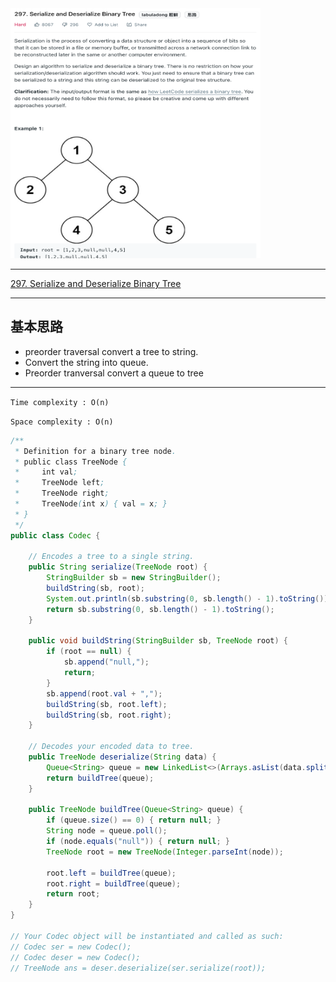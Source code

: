 <img src="2022-11-22-15-09-35.png" width="400" height="400"/>

___
[297. Serialize and Deserialize Binary Tree](https://leetcode.com/problems/serialize-and-deserialize-binary-tree/)
___

## 基本思路
* preorder traversal convert a tree to string.
* Convert the string into queue.
* Preorder tranversal convert a queue to tree

___

`Time complexity : O(n)`

`Space complexity : O(n)`
```java
/**
 * Definition for a binary tree node.
 * public class TreeNode {
 *     int val;
 *     TreeNode left;
 *     TreeNode right;
 *     TreeNode(int x) { val = x; }
 * }
 */
public class Codec {

    // Encodes a tree to a single string.
    public String serialize(TreeNode root) {
        StringBuilder sb = new StringBuilder();
        buildString(sb, root);
        System.out.println(sb.substring(0, sb.length() - 1).toString());
        return sb.substring(0, sb.length() - 1).toString();
    }
    
    public void buildString(StringBuilder sb, TreeNode root) {
        if (root == null) {
            sb.append("null,");
            return;
        }
        sb.append(root.val + ",");
        buildString(sb, root.left);
        buildString(sb, root.right);
    }

    // Decodes your encoded data to tree.
    public TreeNode deserialize(String data) {
        Queue<String> queue = new LinkedList<>(Arrays.asList(data.split(",")));
        return buildTree(queue);
    }
    
    public TreeNode buildTree(Queue<String> queue) {
        if (queue.size() == 0) { return null; }
        String node = queue.poll();
        if (node.equals("null")) { return null; }
        TreeNode root = new TreeNode(Integer.parseInt(node));
        
        root.left = buildTree(queue);
        root.right = buildTree(queue);
        return root;
    }
}

// Your Codec object will be instantiated and called as such:
// Codec ser = new Codec();
// Codec deser = new Codec();
// TreeNode ans = deser.deserialize(ser.serialize(root));
```